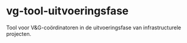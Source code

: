 # vg-tool-uitvoeringsfase
Tool voor V&amp;G-coördinatoren in de uitvoeringsfase van infrastructurele projecten.
